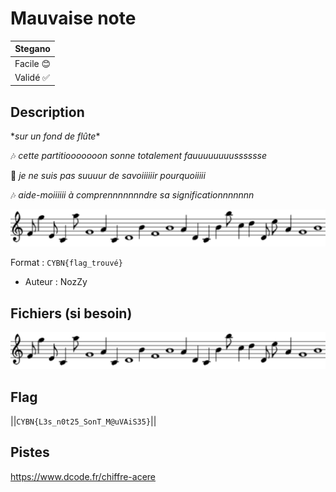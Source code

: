 # Mauvaise note

| Stegano   |
|-----------|
| Facile 😊 |
| Validé ✅  | 
## Description

\**sur un fond de flûte*\*

🎶 *cette partitiooooooon sonne totalement fauuuuuuuusssssse*

🎷 *je ne suis pas suuuur de savoiiiiiir pourquoiiiii*

🎶 *aide-moiiiiii à comprennnnnnndre sa significationnnnnnn*

![Mauvaise note.png](mauvaise%20note.png)

Format : `CYBN{flag_trouvé}`

- Auteur : NozZy

## Fichiers (si besoin)
![Mauvaise note.png](mauvaise%20note.png)

## Flag
||`CYBN{L3s_n0t25_SonT_M@uVAiS35}`||

## Pistes
https://www.dcode.fr/chiffre-acere

